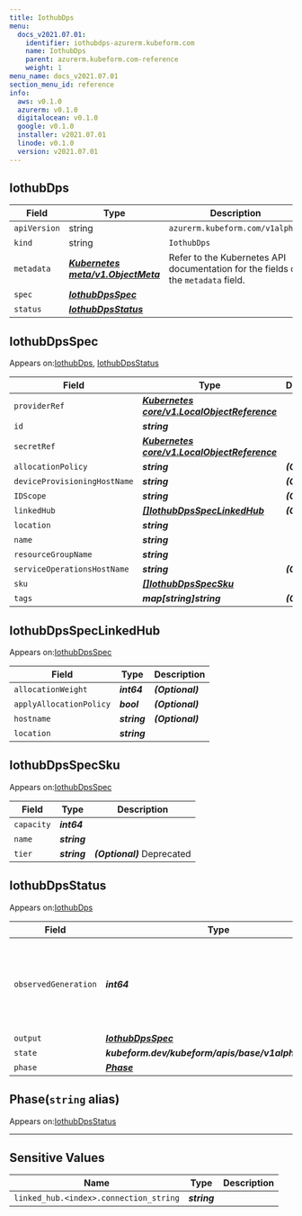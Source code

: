 ```yaml
---
title: IothubDps
menu:
  docs_v2021.07.01:
    identifier: iothubdps-azurerm.kubeform.com
    name: IothubDps
    parent: azurerm.kubeform.com-reference
    weight: 1
menu_name: docs_v2021.07.01
section_menu_id: reference
info:
  aws: v0.1.0
  azurerm: v0.1.0
  digitalocean: v0.1.0
  google: v0.1.0
  installer: v2021.07.01
  linode: v0.1.0
  version: v2021.07.01
---
```


## IothubDps
| Field | Type | Description |
| ------ | ----- | ----------- |
| `apiVersion` | string | `azurerm.kubeform.com/v1alpha1` |
|    `kind` | string | `IothubDps` |
| `metadata` | ***[Kubernetes meta/v1.ObjectMeta](https://v1-18.docs.kubernetes.io/docs/reference/generated/kubernetes-api/v1.18/#objectmeta-v1-meta)***|Refer to the Kubernetes API documentation for the fields of the `metadata` field.|
| `spec` | ***[IothubDpsSpec](#iothubdpsspec)***||
| `status` | ***[IothubDpsStatus](#iothubdpsstatus)***||
## IothubDpsSpec

Appears on:[IothubDps](#iothubdps), [IothubDpsStatus](#iothubdpsstatus)

| Field | Type | Description |
| ------ | ----- | ----------- |
| `providerRef` | ***[Kubernetes core/v1.LocalObjectReference](https://v1-18.docs.kubernetes.io/docs/reference/generated/kubernetes-api/v1.18/#localobjectreference-v1-core)***||
| `id` | ***string***||
| `secretRef` | ***[Kubernetes core/v1.LocalObjectReference](https://v1-18.docs.kubernetes.io/docs/reference/generated/kubernetes-api/v1.18/#localobjectreference-v1-core)***||
| `allocationPolicy` | ***string***| ***(Optional)*** |
| `deviceProvisioningHostName` | ***string***| ***(Optional)*** |
| `IDScope` | ***string***| ***(Optional)*** |
| `linkedHub` | ***[[]IothubDpsSpecLinkedHub](#iothubdpsspeclinkedhub)***| ***(Optional)*** |
| `location` | ***string***||
| `name` | ***string***||
| `resourceGroupName` | ***string***||
| `serviceOperationsHostName` | ***string***| ***(Optional)*** |
| `sku` | ***[[]IothubDpsSpecSku](#iothubdpsspecsku)***||
| `tags` | ***map[string]string***| ***(Optional)*** |
## IothubDpsSpecLinkedHub

Appears on:[IothubDpsSpec](#iothubdpsspec)

| Field | Type | Description |
| ------ | ----- | ----------- |
| `allocationWeight` | ***int64***| ***(Optional)*** |
| `applyAllocationPolicy` | ***bool***| ***(Optional)*** |
| `hostname` | ***string***| ***(Optional)*** |
| `location` | ***string***||
## IothubDpsSpecSku

Appears on:[IothubDpsSpec](#iothubdpsspec)

| Field | Type | Description |
| ------ | ----- | ----------- |
| `capacity` | ***int64***||
| `name` | ***string***||
| `tier` | ***string***| ***(Optional)*** Deprecated|
## IothubDpsStatus

Appears on:[IothubDps](#iothubdps)

| Field | Type | Description |
| ------ | ----- | ----------- |
| `observedGeneration` | ***int64***| ***(Optional)*** Resource generation, which is updated on mutation by the API Server.|
| `output` | ***[IothubDpsSpec](#iothubdpsspec)***| ***(Optional)*** |
| `state` | ***kubeform.dev/kubeform/apis/base/v1alpha1.State***| ***(Optional)*** |
| `phase` | ***[Phase](#phase)***| ***(Optional)*** |
## Phase(`string` alias)

Appears on:[IothubDpsStatus](#iothubdpsstatus)

---
## Sensitive Values
| Name | Type | Description |
|------|------|-------------|
| `linked_hub.<index>.connection_string` | ***string*** ||
